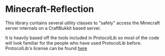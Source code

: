 Minecraft-Reflection
====================
This library contains several utility classes to "safely" access the Minecraft server
internals on a CraftBukkit based server.

It is heavily based off the tools included in ProtocolLib so most of the code will look familiar for
the people who have used ProtocolLib before. ProtocolLib's license can be found [here](proto-license.txt)


























